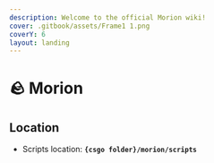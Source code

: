 ```yaml
---
description: Welcome to the official Morion wiki!
cover: .gitbook/assets/Frame1 1.png
coverY: 6
layout: landing
---
```


# 🪨 Morion

## Location <a href="#location" id="location"></a>

* Scripts location: **`{csgo folder}/morion/scripts`**
